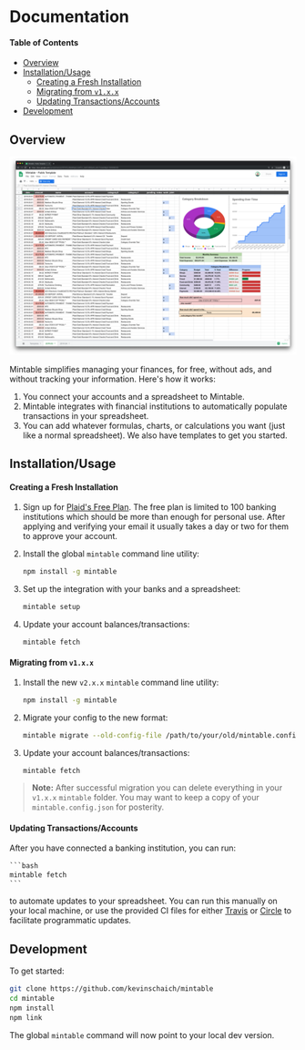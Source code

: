 # Documentation

#### Table of Contents

- [Overview](#overview)
- [Installation/Usage](#installationusage)
    - [Creating a Fresh Installation](#creating-a-fresh-installation)
    - [Migrating from `v1.x.x`](#migrating-from-v1xx)
    - [Updating Transactions/Accounts](#updating-transactionsaccounts)
- [Development](#development)

## Overview

![Mintable](./mintable.png)

Mintable simplifies managing your finances, for free, without ads, and without tracking your information. Here's how it works:

1. You connect your accounts and a spreadsheet to Mintable.
1. Mintable integrates with financial institutions to automatically populate transactions in your spreadsheet.
1. You can add whatever formulas, charts, or calculations you want (just like a normal spreadsheet). We also have templates to get you started.

## Installation/Usage

#### Creating a Fresh Installation

1. Sign up for [Plaid's Free Plan](https://plaid.com/pricing/). The free plan is limited to 100 banking institutions which should be more than enough for personal use. After applying and verifying your email it usually takes a day or two for them to approve your account.
2. Install the global `mintable` command line utility:

    ```bash
    npm install -g mintable
    ```

3. Set up the integration with your banks and a spreadsheet:

    ```bash
    mintable setup
    ```

4. Update your account balances/transactions:

    ```
    mintable fetch
    ```

#### Migrating from `v1.x.x`

1. Install the new `v2.x.x` `mintable` command line utility:

    ```bash
    npm install -g mintable
    ```

2. Migrate your config to the new format:

    ```bash
    mintable migrate --old-config-file /path/to/your/old/mintable.config.json
    ```

3. Update your account balances/transactions:

    ```
    mintable fetch
    ```

> **Note:** After successful migration you can delete everything in your `v1.x.x` `mintable` folder. You may want to keep a copy of your `mintable.config.json` for posterity.

#### Updating Transactions/Accounts

After you have connected a banking institution, you can run:

    ```bash
    mintable fetch
    ```

to automate updates to your spreadsheet. You can run this manually on your local machine, or use the provided CI files for either [Travis](https://travis-ci.org/) or [Circle](https://circleci.com/) to facilitate programmatic updates.

## Development

To get started:

```bash
git clone https://github.com/kevinschaich/mintable
cd mintable
npm install
npm link
```

The global `mintable` command will now point to your local dev version.

<!--

ARCHIVE:

# Providers APIs

Mintable is designed to be pluggable, i.e. you can swap out Plaid or Google Sheets for another service of your choice.

This document outlines what Mintable expects of a provider, and what constraints/functionality you need to adhere to/implement if you want to add a new provider.

## Transactions (`ACCOUNT_PROVIDER`) API

Account providers should provide an exported function which takes in a startDate and endDate, and returns a `Promise` of a raw list of transaction objects, i.e.:

```javascript
transactions = await require('../lib/providerName').fetchTransactions(startDate, endDate)
```

At minimum, we expect `name`, `date`, and `amount` to be defined.

For example, the following would an acceptable response (after promise resolution):

```javascript
[
    { "name": "Amazon.com", "date": "2019-04-16T07:00:00.000Z", "amount": -40.22 },
    { "name": "United Airlines", "date": "2019-04-06T07:00:00.000Z", "amount": -500 },
    { "name": "Uber", "date": "2019-04-04T07:00:00.000Z", "amount": -6.33 }
]
```

## Spreadsheets (`SHEET_PROVIDER`) API

Spreadsheet providers should provide an exported function which takes in a map of sheet name to a list of transactions for that sheet, and return a `Promise` which resolves when all necessary operations to update that sheet are complete, i.e.:

```javascript
await require('../lib/providerName').updateSheets(updates, options)
```

where `updates` come in the following format:

```javascript
{
    "2019.04": [
        { "name": "Amazon.com", "date": "2019.04.16", "amount": -40.22 },
        { "name": "United Airlines", "date": "2019.04.26", "amount": -500 }
    ],
    "2019.05": [
        { "name": "Uber", "date": "2019.05.11", "amount": -6.33 }
    ]
}
```

# Configuration

All configurations below can be made using the web configuration framework or by editing `mintable.config.json`.

`mintable.config.json` is the secret sauce – it contains all of your private tokens and is never sent to third-party servers. This file is ignored by Git – keep a backup somewhere safe.

> **Pro Tip:** You can use Dropbox or another trusted service to sync `mintable.config.json` across your machines. Run `ln -s <path_to_cloud_folder>/mintable.config.json .` from the repo root to symlink Mintable to the cloud version.

#### Table of Contents

- [General configuration](#general-configuration)
- [Fetching Balances](#fetching-balances)
- [Fetching Transactions](#fetching-transactions)
- [Plaid](#plaid)
- [Google Sheets](#google-sheets)

## General configuration

#### Debug Mode

`DEBUG` mode logs the output of each API call and function to the console.

**Default:**

```javascript
"DEBUG": undefined // If unspecified, defaults to false
```

If you want to enable debug mode, you can add the following line to your `mintable.config.json` file:

```javascript
"DEBUG": true
```

#### Account Provider

`ACCOUNT_PROVIDER` specifies which service to use to fetch transactions.

**Default:** 

```javascript
"ACCOUNT_PROVIDER": "plaid"
```

#### Spreadsheet Provider

`SHEET_PROVIDER` specifies which service to use to automate spreadsheet updates.

**Default:** 

```javascript
"SHEET_PROVIDER": "sheets" // "sheets" = Google Sheets
```

#### Automate Updates with a CI Provider

This repo includes config files for both [CircleCI](https://circleci.com/) and [Travis CI](https://travis-ci.com) to run builds automatically.

Most CI providers allow you to set **environment variables** to configure sensitive information (like the stuff in `mintable.config.json`). We've included a handy script to get that set up:

```
yarn export
```

Run this command and paste the result into an environment variable called `MINTABLE_CONFIG` in your CI provider of choice. Mintable will handle the rest.

> **Note:** Some CI providers (like Travis) require you to wrap this variable in single quotes, i.e. `'{ "ACCOUNT_PROVIDER": "plaid", ...}'`. If you get an error similar to `Unable to parse JSON...` when you run your CI build, give this a try.

> **Warning:** If you choose to use CircleCI, you should turn off **Pass secrets to builds from forked pull requests** under **Build Settings** > **Advanced Settings**.

## Fetching Balances

#### Create Balances Sheet

`CREATE_BALANCES_SHEET` optionally fetches the balances of all your connected accounts and places them in a sheet called `Balances`.

**Default:**

```javascript
"CREATE_BALANCES_SHEET": undefined // If unspecified, defaults to false
```

If you want to enable this, you can add the following line to your `mintable.config.json` file:

```javascript
"CREATE_BALANCES_SHEET": true
```

#### Balance Columns

`BALANCE_COLUMNS` specifies a list of account properties (using [`_.get()` syntax](https://lodash.com/docs/4.17.11#get)) to automatically update in your `Balances` spreadsheet. All the contents of these columns will be cleared and overwritten each time you run Mintable.

**Default:** 

```javascript
"BALANCE_COLUMNS": ['name', 'official_name', 'type', 'balances.available', 'balances.current', 'balances.limit']
```

For example, if you only want to auto-populate the name and amount for each account, you could add the following line to your `mintable.config.json` file:

```javascript
"TRANSACTION_COLUMNS": ["name", "balances.current"]
```

## Fetching Transactions

#### Start Date

`START_DATE` specifies the lower bound for fetching transactions in `YYYY.MM.DD` format.

**Default:**

```javascript
"START_DATE": undefined // If end date is not specified, Mintable will fetch the last 2 months of transactions
```

For example, if you only want to fetch transactions which occur after or on December 1, 2018, you could add the following line to your `mintable.config.json` file:

```javascript
"START_DATE": "2018.12.01"
```

#### End Date

`END_DATE` specifies the upper bound for fetching transactions in `YYYY.MM.DD` format.

**Default:**

```javascript
"END_DATE": undefined // If end date is not specified, Mintable will fetch up until the current date
```

For example, if you only want to fetch transactions which occur before or on December 1, 2018, you could add the following line to your `mintable.config.json` file:

```javascript
"END_DATE": "2018.12.01"
```

#### Transaction Columns

`TRANSACTION_COLUMNS` specifies a list of transaction properties (using [`_.get()` syntax](https://lodash.com/docs/4.17.11#get)) to automatically update in your spreadsheet. All the contents of these columns will be cleared and overwritten each time you run Mintable.

**Default:** 

```javascript
"TRANSACTION_COLUMNS": [ 'date', 'amount', 'name', 'account_details.official_name', 'category.0', 'category.1', 'pending' ]
```

For example, if you only want to auto-populate the name and amount for each transaction, you could add the following line to your `mintable.config.json` file:

```javascript
"TRANSACTION_COLUMNS": ["name", "amount"]
```

#### Reference Columns

`REFERENCE_COLUMNS` specifies a list of additional, non-automated columns for your reference/bookkeeping purposes. Each time you run Mintable, the contents of these columns will be preserved.

**Default:** 

```javascript
"REFERENCE_COLUMNS": ['notes', 'work', 'joint']
```

For example, if you want to add one column to track work expenses, and another to track joint expenses shared with a partner, you could add the following line to your `mintable.config.json` file:

```javascript
"REFERENCE_COLUMNS": ["work", "joint"]
```

> **Warning:** Since reference columns are not automated by Mintable, they have the potential to get out of sync with transaction data (for example, if your bank deletes a transaction, causing a row to get removed in `TRANSACTION_COLUMNS`)

# Provider-Specific Configuration

You can see the API definitions for account & spreadsheet providers in the **[provider docs](./docs/PROVIDERS.md)**.

## Plaid

#### Category Overrides

`CATEGORY_OVERRIDES` specifies a list of overrides to handle transactions that are routinely miscategorized by Plaid's servers.

**Default:** 

```javascript
"CATEGORY_OVERRIDES": []
```

Overrides take the following format:

* `pattern`: [JavaScript Regular Expression](https://developer.mozilla.org/en-US/docs/Web/JavaScript/Reference/Global_Objects/RegExp#Syntax) to test transaction names against
* `flags`: [JavaScript Regular Expression flags](https://developer.mozilla.org/en-US/docs/Web/JavaScript/Reference/Global_Objects/RegExp#Syntax) (i.e. `i` for case insensitive)
* `category.0`: Override for first (top-level) category
* `category.1`: Override for second (level-2) category

For example, if you want anything matching `autopay` or `e-payment` to get categorized as `Credit Card Payment`, you could add the following lines to your `mintable.config.json` file:

```javascript
"CATEGORY_OVERRIDES": [
    {
        "pattern": ".*(autopay|e.payment).*",
        "flags": "i",
        "category.0": "Transfer",
        "category.1": "Credit Card Payments"
    }
]
```

## Google Sheets

#### Template Sheet

`TEMPLATE_SHEET` specifies the template spreadsheet to use when creating a _new_ sheet for a month.

**Default:** 

```javascript
"TEMPLATE_SHEET": {
     // Public template: https://docs.google.com/spreadsheets/d/10fYhPJzABd8KlgAzxtiyFN-L_SebTvM8SaAK_wHk-Fw
    "SHEET_ID": "10fYhPJzABd8KlgAzxtiyFN-L_SebTvM8SaAK_wHk-Fw",
    "SHEET_TITLE": "Template"
}
```

* `SHEET_ID`: Google Sheets spreadsheet ID (from the URL: `docs.google.com/spreadsheets/d/`**`sheet_id`**`/edit`)
* `SHEET_TITLE`: Title of the sheet (along the bottom row of the document)

For example, you could add the following lines to your `mintable.config.json` file:

```javascript
"TEMPLATE_SHEET": {
    "SHEET_ID": "10fYhPJzABd8KasbqiyFN-L_SebTvM8SaAK_wHk-Fw",
    "SHEET_TITLE": "My Template Sheet"
}
```

-->